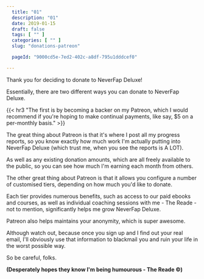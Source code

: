 ```yaml
---
  title: "01"
  description: "01"
  date: 2019-01-15
  draft: false
  tags: [ "" ]
  categories: [ "" ]
  slug: "donations-patreon"

  pageId: "9000cd5e-7ed2-402c-a8df-795u1dddcef0"

---
```


Thank you for deciding to donate to NeverFap Deluxe!

Essentially, there are two different ways you can donate to NeverFap Deluxe.

{{< hr3 "The first is by becoming a backer on my Patreon, which I would recommend if you're hoping to make continual payments, like say, $5 on a per-monthly basis." >}}

The great thing about Patreon is that it's where I post all my progress reports, so you know exactly how much work I'm actually putting into NeverFap Deluxe (which trust me, when you see the reports is A LOT).

As well as any existing donation amounts, which are all freely available to the public, so you can see how much I'm earning each month from others.

The other great thing about Patreon is that it allows you configure a number of customised tiers, depending on how much you'd like to donate.

Each tier provides numerous benefits, such as access to our paid ebooks and courses, as well as individual coaching sessions with me - The Reade - not to mention, significantly helps me grow NeverFap Deluxe.

Patreon also helps maintains your anonymity, which is super awesome.

Although watch out, because once you sign up and I find out your real email, I'll obviously use that information to blackmail you and ruin your life in the worst possible way. 

So be careful, folks. 

**(Desperately hopes they know I'm being humourous - The Reade &copy;)**